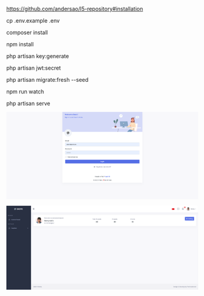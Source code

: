 https://github.com/andersao/l5-repository#installation

cp .env.example .env

composer install

npm install

php artisan key:generate

php artisan jwt:secret

php artisan migrate:fresh --seed

npm run watch

php artisan serve

![Screenshot](login.png)

![Screenshot](dashboard.png)
